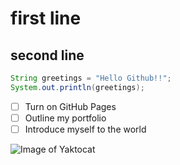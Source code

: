 # first line
## second line

``` java
String greetings = "Hello Github!!";
System.out.println(greetings);
```
- [ ] Turn on GitHub Pages
- [ ] Outline my portfolio
- [ ] Introduce myself to the world

![Image of Yaktocat](https://octodex.github.com/images/yaktocat.png)
